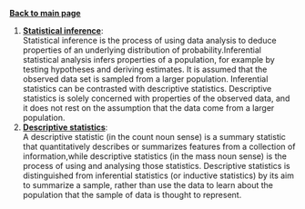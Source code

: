 **[Back to main page](https://yolanda-ht.github.io/BioinformaticsRandomSeed/)**

1. **[Statistical inference](https://en.wikipedia.org/wiki/Statistical_inference)**: <br>
  Statistical inference is the process of using data analysis to deduce properties of an underlying distribution of probability.Inferential statistical analysis infers properties of a population, for example by testing hypotheses and deriving estimates. It is assumed that the observed data set is sampled from a larger population. Inferential statistics can be contrasted with descriptive statistics. Descriptive statistics is solely concerned with properties of the observed data, and it does not rest on the assumption that the data come from a larger population.
2. **[Descriptive statistics](https://en.wikipedia.org/wiki/Descriptive_statistics)**: <br>
  A descriptive statistic (in the count noun sense) is a summary statistic that quantitatively describes or summarizes features from a collection of information,while descriptive statistics (in the mass noun sense) is the process of using and analysing those statistics. Descriptive statistics is distinguished from inferential statistics (or inductive statistics) by its aim to summarize a sample, rather than use the data to learn about the population that the sample of data is thought to represent. 
